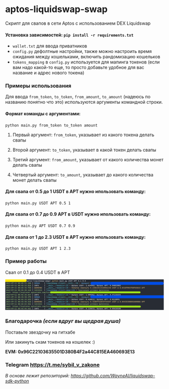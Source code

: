 # aptos-liquidswap-swap

Скрипт для свапов в сети Aptos с использованием DEX Liquidswap

#### Установка зависимостей: ```pip install -r requirements.txt```

- `wallet.txt` для ввода приватников
- `config.py`  дефолтные настройки, также можно настроить время ожидания между кошельками, включить рандомизацию кошельков
- `tokens_mapping` в `config.py` используется для мапинга токенов (если вам надо какой-то еще, то просто добавьте
  удобное для вас название и адрес нового токена)

### Примеры использования

Для ввода `from_token`, `to_token`, `from_amount`, `to_amount` (надеюсь по названию понятно что это) используются аргументы командной
строки.

#### Формат команды с аргументами:

`python main.py from_token to_token amount`

1. Первый аргумент: `from_token`, указывает из какого токена делать свапы

2. Второй аргумент: `to_token`, указывает в какой токен делать свапы

3. Третий аргумент: `from_amount`, указывает от какого количества монет делать свапы

4. Четвертый аргумент: `to_amount`, указывает до какого количества монет делать свапы

#### Для свапа от 0.5 до 1 USDT в APT нужно ипользовать команду:

`python main.py USDT APT 0.5 1`

#### Для свапа от 0.7 до 0.9 APT в USDT нужно ипользовать команду:

`python main.py APT USDT 0.7 0.9`

#### Для свапа от 1 до 2.3 USDT в APT нужно ипользовать команду:

`python main.py USDT APT 1 2.3`

### Пример работы

Свап от 0.1 до 0.4 USDT в APT

![alt text](photos/liquidswap-example-updated.png)

### Благодарочка _(если вдруг вы щедрая душа)_

Поставьте звездочку на гитхабе

Или закинуть скам токенов на кошелек :)

**EVM: 0x96C22103635501D380B4F2a44C815EA460693E13**

### Telegram https://t.me/sybil_v_zakone

_В основе лежит репозиторий: https://github.com/WayneAl/liquidswap-sdk-python_
